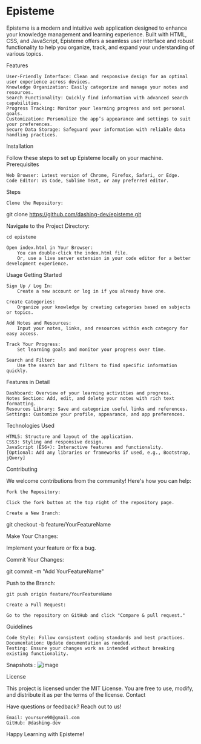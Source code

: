 # Episteme

Episteme is a modern and intuitive web application designed to enhance your knowledge management and learning experience. Built with HTML, CSS, and JavaScript, Episteme offers a seamless user interface and robust functionality to help you organize, track, and expand your understanding of various topics.

Features

    User-Friendly Interface: Clean and responsive design for an optimal user experience across devices.
    Knowledge Organization: Easily categorize and manage your notes and resources.
    Search Functionality: Quickly find information with advanced search capabilities.
    Progress Tracking: Monitor your learning progress and set personal goals.
    Customization: Personalize the app’s appearance and settings to suit your preferences.
    Secure Data Storage: Safeguard your information with reliable data handling practices.


Installation

Follow these steps to set up Episteme locally on your machine.
Prerequisites

    Web Browser: Latest version of Chrome, Firefox, Safari, or Edge.
    Code Editor: VS Code, Sublime Text, or any preferred editor.

Steps

    Clone the Repository:

git clone https://github.com/dashing-dev/episteme.git

Navigate to the Project Directory:

    cd episteme

    Open index.html in Your Browser:
        You can double-click the index.html file.
        Or, use a live server extension in your code editor for a better development experience.

Usage
Getting Started

    Sign Up / Log In:
        Create a new account or log in if you already have one.

    Create Categories:
        Organize your knowledge by creating categories based on subjects or topics.

    Add Notes and Resources:
        Input your notes, links, and resources within each category for easy access.

    Track Your Progress:
        Set learning goals and monitor your progress over time.

    Search and Filter:
        Use the search bar and filters to find specific information quickly.

Features in Detail

    Dashboard: Overview of your learning activities and progress.
    Notes Section: Add, edit, and delete your notes with rich text formatting.
    Resources Library: Save and categorize useful links and references.
    Settings: Customize your profile, appearance, and app preferences.

Technologies Used

    HTML5: Structure and layout of the application.
    CSS3: Styling and responsive design.
    JavaScript (ES6+): Interactive features and functionality.
    [Optional: Add any libraries or frameworks if used, e.g., Bootstrap, jQuery]

Contributing

We welcome contributions from the community! Here's how you can help:

    Fork the Repository:

    Click the fork button at the top right of the repository page.

    Create a New Branch:

git checkout -b feature/YourFeatureName

Make Your Changes:

Implement your feature or fix a bug.

Commit Your Changes:

git commit -m "Add YourFeatureName"

Push to the Branch:

    git push origin feature/YourFeatureName

    Create a Pull Request:

    Go to the repository on GitHub and click "Compare & pull request."

Guidelines

    Code Style: Follow consistent coding standards and best practices.
    Documentation: Update documentation as needed.
    Testing: Ensure your changes work as intended without breaking existing functionality.

Snapshots :
![image](https://github.com/user-attachments/assets/83e9e44c-d7a4-40b4-85cd-0f81440d594e)







License

This project is licensed under the MIT License. You are free to use, modify, and distribute it as per the terms of the license.
Contact

Have questions or feedback? Reach out to us!

    Email: yoursure90@gmail.com
    GitHub: @dashing-dev
    

Happy Learning with Episteme!
